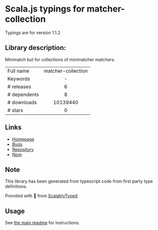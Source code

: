 
# Scala.js typings for matcher-collection

Typings are for version 1.1.2

## Library description:
Minimatch but for collections of minimatcher matchers.

|                    |                 |
| ------------------ | :-------------: |
| Full name          | matcher-collection |
| Keywords           | - |
| # releases         | 6 |
| # dependents       | 8 |
| # downloads        | 10139440 |
| # stars            | 0 |

## Links
- [Homepage](https://github.com/stefanpenner/matcher-collection#readme)
- [Bugs](https://github.com/stefanpenner/matcher-collection/issues)
- [Repository](https://github.com/stefanpenner/matcher-collection)
- [Npm](https://www.npmjs.com/package/matcher-collection)
    


## Note
This library has been generated from typescript code from first party type definitions.

Provided with :purple_heart: from [ScalablyTyped](https://github.com/oyvindberg/ScalablyTyped)

## Usage
See [the main readme](../../readme.md) for instructions.


